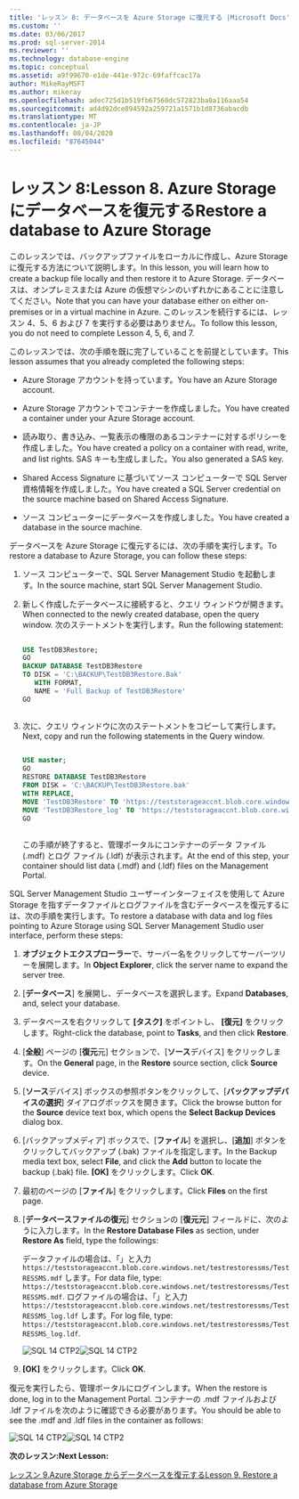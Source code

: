 ```yaml
---
title: 'レッスン 8: データベースを Azure Storage に復元する |Microsoft Docs'
ms.custom: ''
ms.date: 03/06/2017
ms.prod: sql-server-2014
ms.reviewer: ''
ms.technology: database-engine
ms.topic: conceptual
ms.assetid: a9f99670-e1de-441e-972c-69faffcac17a
author: MikeRayMSFT
ms.author: mikeray
ms.openlocfilehash: adec725d1b519fb67560dc572823ba0a116aaa54
ms.sourcegitcommit: ad4d92dce894592a259721a1571b1d8736abacdb
ms.translationtype: MT
ms.contentlocale: ja-JP
ms.lasthandoff: 08/04/2020
ms.locfileid: "87645044"
---
```

# <a name="lesson-8-restore-a-database-to-azure-storage"></a><span data-ttu-id="d778b-103">レッスン 8:</span><span class="sxs-lookup"><span data-stu-id="d778b-103">Lesson 8.</span></span> <span data-ttu-id="d778b-104">Azure Storage にデータベースを復元する</span><span class="sxs-lookup"><span data-stu-id="d778b-104">Restore a database to Azure Storage</span></span>
  <span data-ttu-id="d778b-105">このレッスンでは、バックアップファイルをローカルに作成し、Azure Storage に復元する方法について説明します。</span><span class="sxs-lookup"><span data-stu-id="d778b-105">In this lesson, you will learn how to create a backup file locally and then restore it to Azure Storage.</span></span> <span data-ttu-id="d778b-106">データベースは、オンプレミスまたは Azure の仮想マシンのいずれかにあることに注意してください。</span><span class="sxs-lookup"><span data-stu-id="d778b-106">Note that you can have your database either on either on-premises or in a virtual machine in Azure.</span></span> <span data-ttu-id="d778b-107">このレッスンを続行するには、レッスン 4、5、6 および 7 を実行する必要はありません。</span><span class="sxs-lookup"><span data-stu-id="d778b-107">To follow this lesson, you do not need to complete Lesson 4, 5, 6, and 7.</span></span>  
  
 <span data-ttu-id="d778b-108">このレッスンでは、次の手順を既に完了していることを前提としています。</span><span class="sxs-lookup"><span data-stu-id="d778b-108">This lesson assumes that you already completed the following steps:</span></span>  
  
-   <span data-ttu-id="d778b-109">Azure Storage アカウントを持っています。</span><span class="sxs-lookup"><span data-stu-id="d778b-109">You have an Azure Storage account.</span></span>  
  
-   <span data-ttu-id="d778b-110">Azure Storage アカウントでコンテナーを作成しました。</span><span class="sxs-lookup"><span data-stu-id="d778b-110">You have created a container under your Azure Storage account.</span></span>  
  
-   <span data-ttu-id="d778b-111">読み取り、書き込み、一覧表示の権限のあるコンテナーに対するポリシーを作成しました。</span><span class="sxs-lookup"><span data-stu-id="d778b-111">You have created a policy on a container with read, write, and list rights.</span></span> <span data-ttu-id="d778b-112">SAS キーも生成しました。</span><span class="sxs-lookup"><span data-stu-id="d778b-112">You also generated a SAS key.</span></span>  
  
-   <span data-ttu-id="d778b-113">Shared Access Signature に基づいてソース コンピューターで SQL Server 資格情報を作成しました。</span><span class="sxs-lookup"><span data-stu-id="d778b-113">You have created a SQL Server credential on the source machine based on Shared Access Signature.</span></span>  
  
-   <span data-ttu-id="d778b-114">ソース コンピューターにデータベースを作成しました。</span><span class="sxs-lookup"><span data-stu-id="d778b-114">You have created a database in the source machine.</span></span>  
  
 <span data-ttu-id="d778b-115">データベースを Azure Storage に復元するには、次の手順を実行します。</span><span class="sxs-lookup"><span data-stu-id="d778b-115">To restore a database to Azure Storage, you can follow these steps:</span></span>  
  
1.  <span data-ttu-id="d778b-116">ソース コンピューターで、SQL Server Management Studio を起動します。</span><span class="sxs-lookup"><span data-stu-id="d778b-116">In the source machine, start SQL Server Management Studio.</span></span>  
  
2.  <span data-ttu-id="d778b-117">新しく作成したデータベースに接続すると、クエリ ウィンドウが開きます。</span><span class="sxs-lookup"><span data-stu-id="d778b-117">When connected to the newly created database, open the query window.</span></span> <span data-ttu-id="d778b-118">次のステートメントを実行します。</span><span class="sxs-lookup"><span data-stu-id="d778b-118">Run the following statement:</span></span>  
  
    ```sql  
  
    USE TestDB3Restore;   
    GO   
    BACKUP DATABASE TestDB3Restore   
    TO DISK = 'C:\BACKUP\TestDB3Restore.Bak'   
       WITH FORMAT,   
       NAME = 'Full Backup of TestDB3Restore'   
    GO  
  
    ```  
  
3.  <span data-ttu-id="d778b-119">次に、クエリ ウィンドウに次のステートメントをコピーして実行します。</span><span class="sxs-lookup"><span data-stu-id="d778b-119">Next, copy and run the following statements in the Query window.</span></span>  
  
    ```sql  
  
    USE master;   
    GO   
    RESTORE DATABASE TestDB3Restore    
    FROM DISK = 'C:\BACKUP\TestDB3Restore.bak'    
    WITH REPLACE,   
    MOVE 'TestDB3Restore' TO 'https://teststorageaccnt.blob.core.windows.net/testcontainrestore/TestDB3Restore.mdf',     
    MOVE 'TestDB3Restore_log' TO 'https://teststorageaccnt.blob.core.windows.net/testcontainrestore/TestDB3Restore_log.ldf';   
    GO  
  
    ```  
  
     <span data-ttu-id="d778b-120">この手順が終了すると、管理ポータルにコンテナーのデータ ファイル (.mdf) とログ ファイル (.ldf) が表示されます。</span><span class="sxs-lookup"><span data-stu-id="d778b-120">At the end of this step, your container should list data (.mdf) and (.ldf) files on the Management Portal.</span></span>  
  
 <span data-ttu-id="d778b-121">SQL Server Management Studio ユーザーインターフェイスを使用して Azure Storage を指すデータファイルとログファイルを含むデータベースを復元するには、次の手順を実行します。</span><span class="sxs-lookup"><span data-stu-id="d778b-121">To restore a database with data and log files pointing to Azure Storage using SQL Server Management Studio user interface, perform these steps:</span></span>  
  
1.  <span data-ttu-id="d778b-122">**オブジェクトエクスプローラー**で、サーバー名をクリックしてサーバーツリーを展開します。</span><span class="sxs-lookup"><span data-stu-id="d778b-122">In **Object Explorer**, click the server name to expand the server tree.</span></span>  
  
2.  <span data-ttu-id="d778b-123">[**データベース**] を展開し、データベースを選択します。</span><span class="sxs-lookup"><span data-stu-id="d778b-123">Expand **Databases**, and, select your database.</span></span>  
  
3.  <span data-ttu-id="d778b-124">データベースを右クリックして **[タスク]** をポイントし、 **[復元]** をクリックします。</span><span class="sxs-lookup"><span data-stu-id="d778b-124">Right-click the database, point to **Tasks**, and then click **Restore**.</span></span>  
  
4.  <span data-ttu-id="d778b-125">[**全般**] ページの [**復元**元] セクションで、[**ソース**デバイス] をクリックします。</span><span class="sxs-lookup"><span data-stu-id="d778b-125">On the **General** page, in the **Restore** source section, click **Source** device.</span></span>  
  
5.  <span data-ttu-id="d778b-126">[**ソース**デバイス] ボックスの参照ボタンをクリックして、[**バックアップデバイスの選択**] ダイアログボックスを開きます。</span><span class="sxs-lookup"><span data-stu-id="d778b-126">Click the browse button for the **Source** device text box, which opens the **Select Backup Devices** dialog box.</span></span>  
  
6.  <span data-ttu-id="d778b-127">[バックアップメディア] ボックスで、[**ファイル**] を選択し、[**追加**] ボタンをクリックしてバックアップ (.bak) ファイルを指定します。</span><span class="sxs-lookup"><span data-stu-id="d778b-127">In the Backup media text box, select **File**, and click the **Add** button to locate the backup (.bak) file.</span></span> <span data-ttu-id="d778b-128">**[OK]** をクリックします。</span><span class="sxs-lookup"><span data-stu-id="d778b-128">Click **OK**.</span></span>  
  
7.  <span data-ttu-id="d778b-129">最初のページの [**ファイル**] をクリックします。</span><span class="sxs-lookup"><span data-stu-id="d778b-129">Click **Files** on the first page.</span></span>  
  
8.  <span data-ttu-id="d778b-130">[**データベースファイルの復元**] セクションの [**復元元**] フィールドに、次のように入力します。</span><span class="sxs-lookup"><span data-stu-id="d778b-130">In the **Restore Database Files** as section, under **Restore As** field, type the followings:</span></span>  
  
     <span data-ttu-id="d778b-131">データファイルの場合は、「」と入力 `https://teststorageaccnt.blob.core.windows.net/testrestoressms/TestRESSMS.mdf` します。</span><span class="sxs-lookup"><span data-stu-id="d778b-131">For data file, type: `https://teststorageaccnt.blob.core.windows.net/testrestoressms/TestRESSMS.mdf`.</span></span> <span data-ttu-id="d778b-132">ログファイルの場合は、「」と入力 `https://teststorageaccnt.blob.core.windows.net/testrestoressms/TestRESSMS_log.ldf` します。</span><span class="sxs-lookup"><span data-stu-id="d778b-132">For log file, type: `https://teststorageaccnt.blob.core.windows.net/testrestoressms/TestRESSMS_log.ldf`.</span></span>  
  
     <span data-ttu-id="d778b-133">![SQL 14 CTP2](../tutorials/media/ss-was-tutlesson-8-8.gif "SQL 14 CTP2")</span><span class="sxs-lookup"><span data-stu-id="d778b-133">![SQL 14 CTP2](../tutorials/media/ss-was-tutlesson-8-8.gif "SQL 14 CTP2")</span></span>  
  
9. <span data-ttu-id="d778b-134">**[OK]** をクリックします。</span><span class="sxs-lookup"><span data-stu-id="d778b-134">Click **OK**.</span></span>  
  
 <span data-ttu-id="d778b-135">復元を実行したら、管理ポータルにログインします。</span><span class="sxs-lookup"><span data-stu-id="d778b-135">When the restore is done, log in to the Management Portal.</span></span> <span data-ttu-id="d778b-136">コンテナーの .mdf ファイルおよび .ldf ファイルを次のように確認できる必要があります。</span><span class="sxs-lookup"><span data-stu-id="d778b-136">You should be able to see the .mdf and .ldf files in the container as follows:</span></span>  
  
 <span data-ttu-id="d778b-137">![SQL 14 CTP2](../tutorials/media/ss-was-tutlesson-8-9.gif "SQL 14 CTP2")</span><span class="sxs-lookup"><span data-stu-id="d778b-137">![SQL 14 CTP2](../tutorials/media/ss-was-tutlesson-8-9.gif "SQL 14 CTP2")</span></span>  
  
 <span data-ttu-id="d778b-138">**次のレッスン:**</span><span class="sxs-lookup"><span data-stu-id="d778b-138">**Next Lesson:**</span></span>  
  
 [<span data-ttu-id="d778b-139">レッスン 9.Azure Storage からデータベースを復元する</span><span class="sxs-lookup"><span data-stu-id="d778b-139">Lesson 9. Restore a database from Azure Storage</span></span>](../relational-databases/lesson-8-restore-as-new-database-from-log-backup.md)  
  
  
